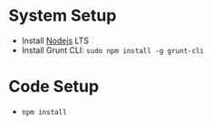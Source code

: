 # System Setup
* Install [Nodejs](https://nodejs.org/en/) LTS
* Install Grunt CLI: `sudo npm install -g grunt-cli`

# Code Setup
* `npm install`